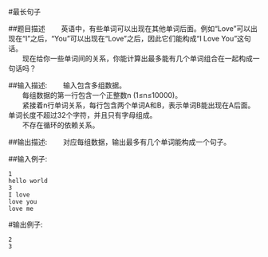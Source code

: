#最长句子

##题目描述
　　英语中，有些单词可以出现在其他单词后面。例如“Love”可以出现在“I”之后，“You”可以出现在“Love”之后，因此它们能构成“I Love You”这句话。<br>
　　现在给你一些单词间的关系，你能计算出最多能有几个单词组合在一起构成一句话吗？

##输入描述:
　　输入包含多组数据。<br>
　　每组数据的第一行包含一个正整数n (1≤n≤10000)。<br>
　　紧接着n行单词关系，每行包含两个单词A和B，表示单词B能出现在A后面。单词长度不超过32个字符，并且只有字母组成。<br>
　　不存在循环的依赖关系。


##输出描述:
　　对应每组数据，输出最多有几个单词能构成一个句子。

##输入例子:
```
1
hello world
3
I love
love you
love me
```

#输出例子:
```
2
3
```